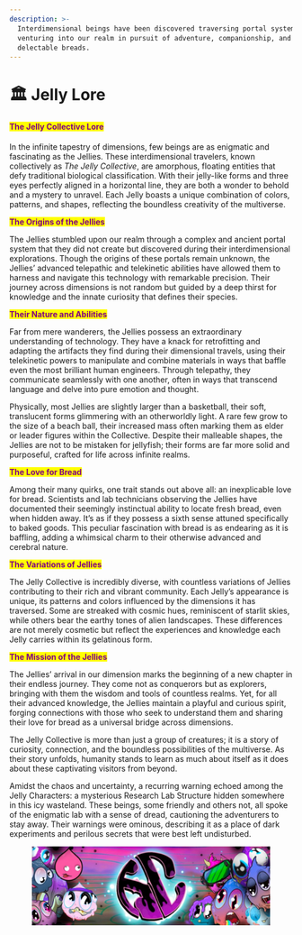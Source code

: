 ```yaml
---
description: >-
  Interdimensional beings have been discovered traversing portal systems,
  venturing into our realm in pursuit of adventure, companionship, and the most
  delectable breads.
---
```


# 🏛️ Jelly Lore

#### <mark style="color:purple;">The Jelly Collective Lore</mark>

In the infinite tapestry of dimensions, few beings are as enigmatic and fascinating as the Jellies. These interdimensional travelers, known collectively as _The Jelly Collective_, are amorphous, floating entities that defy traditional biological classification. With their jelly-like forms and three eyes perfectly aligned in a horizontal line, they are both a wonder to behold and a mystery to unravel. Each Jelly boasts a unique combination of colors, patterns, and shapes, reflecting the boundless creativity of the multiverse.

<mark style="color:purple;">**The Origins of the Jellies**</mark>

The Jellies stumbled upon our realm through a complex and ancient portal system that they did not create but discovered during their interdimensional explorations. Though the origins of these portals remain unknown, the Jellies’ advanced telepathic and telekinetic abilities have allowed them to harness and navigate this technology with remarkable precision. Their journey across dimensions is not random but guided by a deep thirst for knowledge and the innate curiosity that defines their species.

<mark style="color:purple;">**Their Nature and Abilities**</mark>

Far from mere wanderers, the Jellies possess an extraordinary understanding of technology. They have a knack for retrofitting and adapting the artifacts they find during their dimensional travels, using their telekinetic powers to manipulate and combine materials in ways that baffle even the most brilliant human engineers. Through telepathy, they communicate seamlessly with one another, often in ways that transcend language and delve into pure emotion and thought.

Physically, most Jellies are slightly larger than a basketball, their soft, translucent forms glimmering with an otherworldly light. A rare few grow to the size of a beach ball, their increased mass often marking them as elder or leader figures within the Collective. Despite their malleable shapes, the Jellies are not to be mistaken for jellyfish; their forms are far more solid and purposeful, crafted for life across infinite realms.

<mark style="color:purple;">**The Love for Bread**</mark>

Among their many quirks, one trait stands out above all: an inexplicable love for bread. Scientists and lab technicians observing the Jellies have documented their seemingly instinctual ability to locate fresh bread, even when hidden away. It’s as if they possess a sixth sense attuned specifically to baked goods. This peculiar fascination with bread is as endearing as it is baffling, adding a whimsical charm to their otherwise advanced and cerebral nature.

<mark style="color:purple;">**The Variations of Jellies**</mark>

The Jelly Collective is incredibly diverse, with countless variations of Jellies contributing to their rich and vibrant community. Each Jelly’s appearance is unique, its patterns and colors influenced by the dimensions it has traversed. Some are streaked with cosmic hues, reminiscent of starlit skies, while others bear the earthy tones of alien landscapes. These differences are not merely cosmetic but reflect the experiences and knowledge each Jelly carries within its gelatinous form.

<mark style="color:purple;">**The Mission of the Jellies**</mark>

The Jellies’ arrival in our dimension marks the beginning of a new chapter in their endless journey. They come not as conquerors but as explorers, bringing with them the wisdom and tools of countless realms. Yet, for all their advanced knowledge, the Jellies maintain a playful and curious spirit, forging connections with those who seek to understand them and sharing their love for bread as a universal bridge across dimensions.

The Jelly Collective is more than just a group of creatures; it is a story of curiosity, connection, and the boundless possibilities of the multiverse. As their story unfolds, humanity stands to learn as much about itself as it does about these captivating visitors from beyond.

Amidst the chaos and uncertainty, a recurring warning echoed among the Jelly Characters: a mysterious Research Lab Structure hidden somewhere in this icy wasteland. These beings, some friendly and others not, all spoke of the enigmatic lab with a sense of dread, cautioning the adventurers to stay away. Their warnings were ominous, describing it as a place of dark experiments and perilous secrets that were best left undisturbed.

<figure><img src="../.gitbook/assets/collective.jpg" alt=""><figcaption></figcaption></figure>
